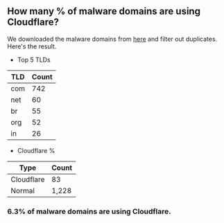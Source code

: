 ## How many % of malware domains are using Cloudflare?


We downloaded the malware domains from [here](https://urlhaus.abuse.ch) and filter out duplicates.
Here's the result.


[//]: # (start replacement)


- Top 5 TLDs

| TLD | Count |
| --- | --- |
| com | 742 |
| net | 60 |
| br | 55 |
| org | 52 |
| in | 26 |


- Cloudflare %

| Type | Count |
| --- | --- |
| Cloudflare | 83 |
| Normal | 1,228 |


### 6.3% of malware domains are using Cloudflare.